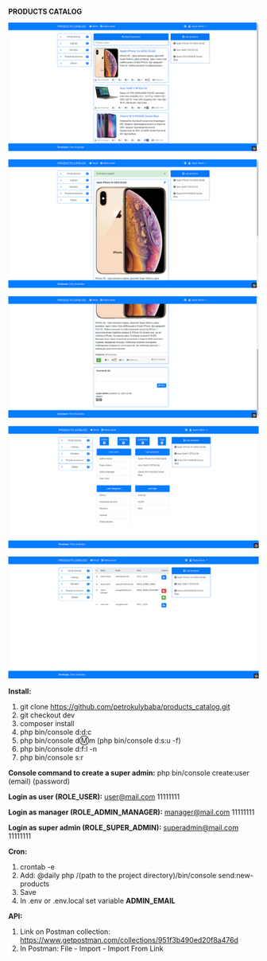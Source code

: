 **PRODUCTS CATALOG**

![Main page](./screenshots/screenshot_main_page.png)

![Article](./screenshots/screenshot_product.png)

![Profile](./screenshots/screenshot_product_2.png)

![Admin](./screenshots/screenshot_admin.png)

![Admin 2](./screenshots/screenshot_admin_2.png)

**Install:**
1. git clone https://github.com/petrokulybaba/products_catalog.git
2. git checkout dev
3. composer install
4. php bin/console d:d:c
5. php bin/console d:m:m (php bin/console d:s:u -f)
6. php bin/console d:f:l -n
7. php bin/console s:r

**Сonsole command to create a super admin:** php bin/console create:user (email) (password)

**Login as user (ROLE_USER):** user@mail.com 11111111

**Login as manager (ROLE_ADMIN_MANAGER):** manager@mail.com 11111111

**Login as super admin (ROLE_SUPER_ADMIN):** superadmin@mail.com 11111111

**Cron:**
1. crontab -e
2. Add: @daily php /(path to the project directory)/bin/console send:new-products
3. Save
4. In .env or .env.local set variable **ADMIN_EMAIL**

**API:**
1. Link on Postman collection: https://www.getpostman.com/collections/951f3b490ed20f8a476d
2. In Postman: File - Import - Import From Link
